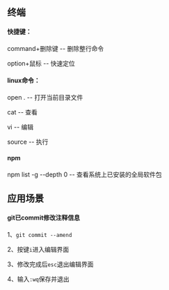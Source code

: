##  终端

#### 快捷键：

command+删除键 -- 删除整行命令

option+鼠标 -- 快速定位

#### linux命令：

open . -- 打开当前目录文件

cat -- 查看

vi -- 编辑

source -- 执行

#### npm
npm list -g --depth 0 -- 查看系统上已安装的全局软件包

##  应用场景

#### git已commit修改注释信息

1、`git commit --amend`

2、按键`i`进入编辑界面

3、修改完成后`esc`退出编辑界面

4、输入`:wq`保存并退出
